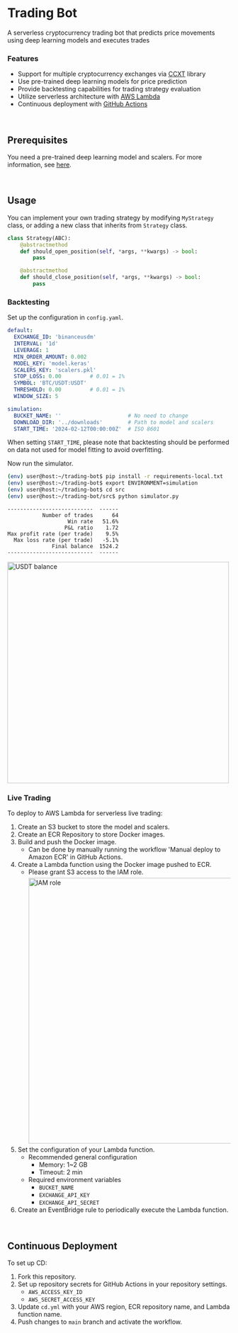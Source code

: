 # Trading Bot

A serverless cryptocurrency trading bot that predicts price movements using deep learning models and executes trades

### Features

- Support for multiple cryptocurrency exchanges via [CCXT](https://github.com/ccxt/ccxt) library
- Use pre-trained deep learning models for price prediction
- Provide backtesting capabilities for trading strategy evaluation
- Utilize serverless architecture with [AWS Lambda](https://aws.amazon.com/lambda/)
- Continuous deployment with [GitHub Actions](https://github.com/features/actions)

<br>

## Prerequisites

You need a pre-trained deep learning model and scalers. For more information, see [here](https://jjongs2.github.io/posts/trading-bot/).

<br>

## Usage

You can implement your own trading strategy by modifying `MyStrategy` class, or adding a new class that inherits from `Strategy` class.

```python
class Strategy(ABC):
    @abstractmethod
    def should_open_position(self, *args, **kwargs) -> bool:
        pass

    @abstractmethod
    def should_close_position(self, *args, **kwargs) -> bool:
        pass
```

### Backtesting

Set up the configuration in `config.yaml`.

```yaml
default:
  EXCHANGE_ID: 'binanceusdm'
  INTERVAL: '1d'
  LEVERAGE: 1
  MIN_ORDER_AMOUNT: 0.002
  MODEL_KEY: 'model.keras'
  SCALERS_KEY: 'scalers.pkl'
  STOP_LOSS: 0.00         # 0.01 = 1%
  SYMBOL: 'BTC/USDT:USDT'
  THRESHOLD: 0.00         # 0.01 = 1%
  WINDOW_SIZE: 5

simulation:
  BUCKET_NAME: ''                     # No need to change
  DOWNLOAD_DIR: '../downloads'        # Path to model and scalers
  START_TIME: '2024-02-12T00:00:00Z'  # ISO 8601
```

When setting `START_TIME`, please note that backtesting should be performed on data not used for model fitting to avoid overfitting.

Now run the simulator.

```bash
(env) user@host:~/trading-bot$ pip install -r requirements-local.txt
(env) user@host:~/trading-bot$ export ENVIRONMENT=simulation
(env) user@host:~/trading-bot$ cd src
(env) user@host:~/trading-bot/src$ python simulator.py
```

```
---------------------------  ------
           Number of trades      64
                   Win rate   51.6%
                  P&L ratio    1.72
Max profit rate (per trade)    9.5%
  Max loss rate (per trade)   -5.1%
              Final balance  1524.2
---------------------------  ------
```

<img src="https://dydi59svggub9.cloudfront.net/trading-bot/usdt-balance.png" alt="USDT balance" width="500">

### Live Trading

To deploy to AWS Lambda for serverless live trading:

1. Create an S3 bucket to store the model and scalers.
2. Create an ECR Repository to store Docker images.
3. Build and push the Docker image.
   - Can be done by manually running the workflow 'Manual deploy to Amazon ECR' in GitHub Actions.
4. Create a Lambda function using the Docker image pushed to ECR.
   - Please grant S3 access to the IAM role.
     <img src="https://dydi59svggub9.cloudfront.net/trading-bot/iam-role.png" alt="IAM role" width="600" style="display: block; margin: 5px 0;">
5. Set the configuration of your Lambda function.
   - Recommended general configuration
     - Memory: 1~2 GB
     - Timeout: 2 min
   - Required environment variables
     - `BUCKET_NAME`
     - `EXCHANGE_API_KEY`
     - `EXCHANGE_API_SECRET`
6. Create an EventBridge rule to periodically execute the Lambda function.

<br>

## Continuous Deployment

To set up CD:

1. Fork this repository.
2. Set up repository secrets for GitHub Actions in your repository settings.
   - `AWS_ACCESS_KEY_ID`
   - `AWS_SECRET_ACCESS_KEY`
3. Update `cd.yml` with your AWS region, ECR repository name, and Lambda function name.
4. Push changes to `main` branch and activate the workflow.
